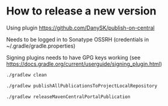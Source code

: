 # How to release a new version

Using plugin https://github.com/DanySK/publish-on-central

Needs to be logged in to Sonatype OSSRH (credentials in ~/.gradle/gradle.properties)

Signing plugins needs to have GPG keys working (see https://docs.gradle.org/current/userguide/signing_plugin.html)

```bash
./gradlew clean

./gradlew publishAllPublicationsToProjectLocalRepository

./gradlew releaseMavenCentralPortalPublication
```

